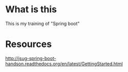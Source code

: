 # What is this
This is my training of "Spring boot"

# Resources
http://jsug-spring-boot-handson.readthedocs.org/en/latest/GettingStarted.html
